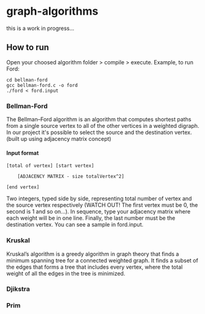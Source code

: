 # graph-algorithms
this is a work in progress...

## How to run
Open your choosed algorithm folder > compile > execute.
Example, to run Ford:
```
cd bellman-ford
gcc bellman-ford.c -o ford
./ford < ford.input
```

### Bellman-Ford
The Bellman–Ford algorithm is an algorithm that computes shortest paths from a single source vertex to all of the other vertices in a weighted digraph. In our project it's possible to select the source and the destination vertex. (built up using adjacency matrix concept)

#### Input format
```
[total of vertex] [start vertex]

    [ADJACENCY MATRIX - size totalVertex^2]

[end vertex]
```
Two integers, typed side by side, representing total number of vertex and the source vertex respectively (WATCH OUT! The first vertex must be 0, the second is 1 and so on...). In sequence, type your adjacency matrix where each weight will be in one line. Finally, the last number must be the destination vertex. You can see a sample in ford.input.

### Kruskal
Kruskal’s algorithm is a greedy algorithm in graph theory that finds a minimum spanning tree for a connected weighted graph. It finds a subset of the edges that forms a tree that includes every vertex, where the total weight of all the edges in the tree is minimized.

### Djikstra

### Prim